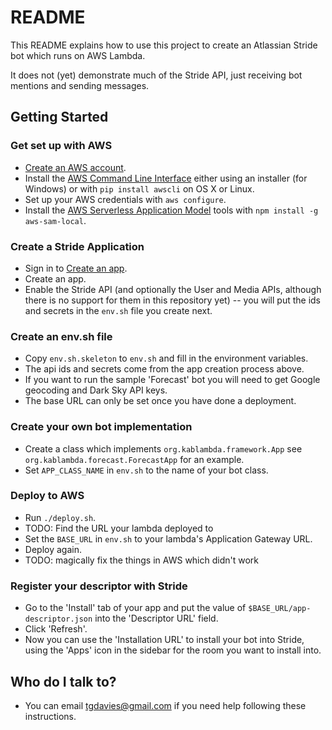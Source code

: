 # README #

This README explains how to use this project to create an Atlassian Stride bot which runs on AWS Lambda.

It does not (yet) demonstrate much of the Stride API, just receiving bot mentions and
sending messages.

## Getting Started ##

### Get set up with AWS ###
* [Create an AWS account](https://aws.amazon.com/free).
* Install the [AWS Command Line Interface](https://aws.amazon.com/cli) either using an installer 
(for Windows) or with `pip install awscli` on OS X or Linux.
* Set up your AWS credentials with `aws configure`.
* Install the [AWS Serverless Application Model](https://github.com/awslabs/aws-sam-local) tools 
with `npm install -g aws-sam-local`.

### Create a Stride Application ###
* Sign in to [Create an app](https://developer.atlassian.com/apps/create).
* Create an app.
* Enable the Stride API (and optionally the User and Media APIs, although there is no support for them in this repository yet) -- you will put the ids and secrets
 in the `env.sh` file you create next.

### Create an env.sh file ###
* Copy `env.sh.skeleton` to `env.sh` and fill in the environment variables.
* The api ids and secrets come from the app creation process above.
* If you want to run the sample 'Forecast' bot you will need to get Google geocoding and Dark Sky 
API keys.
* The base URL can only be set once you have done a deployment.

### Create your own bot implementation ###
* Create a class which implements `org.kablambda.framework.App` see `org.kablambda.forecast.ForecastApp` for an example.
* Set `APP_CLASS_NAME` in `env.sh` to the name of your bot class.

### Deploy to AWS ###
* Run `./deploy.sh`.
* TODO: Find the URL your lambda deployed to
* Set the `BASE_URL` in `env.sh` to your lambda's Application Gateway URL.
* Deploy again.
* TODO: magically fix the things in AWS which didn't work

### Register your descriptor with Stride ###
* Go to the 'Install' tab of your app and put the value of `$BASE_URL/app-descriptor.json` into the 
'Descriptor URL' field.
* Click 'Refresh'.
* Now you can use the 'Installation URL' to install your bot into Stride, using the 'Apps' icon in 
the sidebar for the room you want to install into.

## Who do I talk to? ##
* You can email tgdavies@gmail.com if you need help following these instructions.